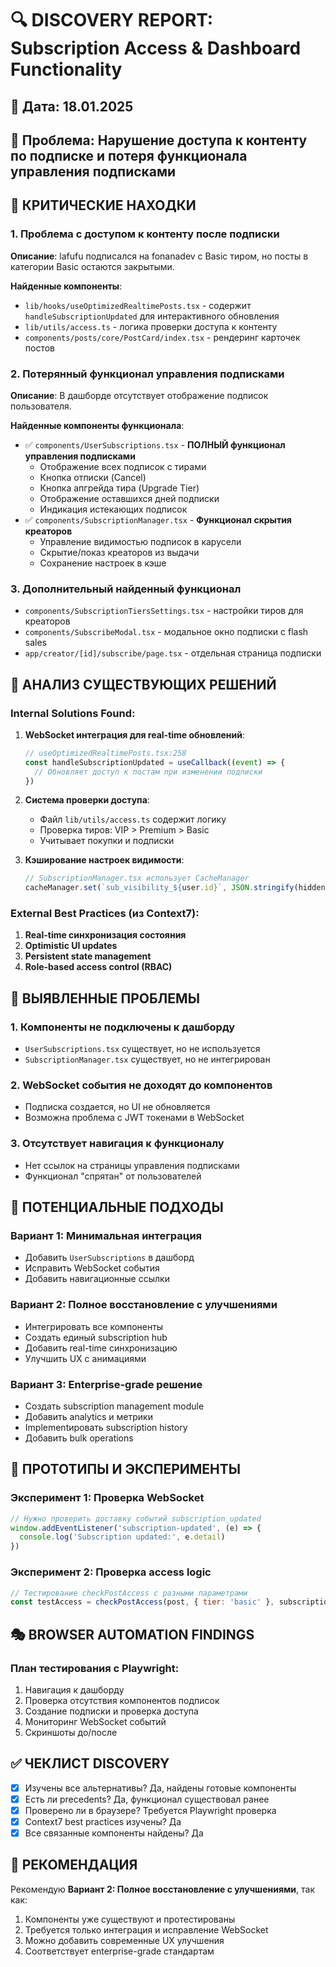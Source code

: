 # 🔍 DISCOVERY REPORT: Subscription Access & Dashboard Functionality

## 📅 Дата: 18.01.2025
## 🎯 Проблема: Нарушение доступа к контенту по подписке и потеря функционала управления подписками

## 🔴 КРИТИЧЕСКИЕ НАХОДКИ

### 1. Проблема с доступом к контенту после подписки
**Описание**: lafufu подписался на fonanadev с Basic тиром, но посты в категории Basic остаются закрытыми.

**Найденные компоненты**:
- `lib/hooks/useOptimizedRealtimePosts.tsx` - содержит `handleSubscriptionUpdated` для интерактивного обновления
- `lib/utils/access.ts` - логика проверки доступа к контенту
- `components/posts/core/PostCard/index.tsx` - рендеринг карточек постов

### 2. Потерянный функционал управления подписками
**Описание**: В дашборде отсутствует отображение подписок пользователя.

**Найденные компоненты функционала**:
- ✅ `components/UserSubscriptions.tsx` - **ПОЛНЫЙ функционал управления подписками**
  - Отображение всех подписок с тирами
  - Кнопка отписки (Cancel)
  - Кнопка апгрейда тира (Upgrade Tier)
  - Отображение оставшихся дней подписки
  - Индикация истекающих подписок
- ✅ `components/SubscriptionManager.tsx` - **Функционал скрытия креаторов**
  - Управление видимостью подписок в карусели
  - Скрытие/показ креаторов из выдачи
  - Сохранение настроек в кэше

### 3. Дополнительный найденный функционал
- `components/SubscriptionTiersSettings.tsx` - настройки тиров для креаторов
- `components/SubscribeModal.tsx` - модальное окно подписки с flash sales
- `app/creator/[id]/subscribe/page.tsx` - отдельная страница подписки

## 🔎 АНАЛИЗ СУЩЕСТВУЮЩИХ РЕШЕНИЙ

### Internal Solutions Found:
1. **WebSocket интеграция для real-time обновлений**:
   ```typescript
   // useOptimizedRealtimePosts.tsx:258
   const handleSubscriptionUpdated = useCallback((event) => {
     // Обновляет доступ к постам при изменении подписки
   })
   ```

2. **Система проверки доступа**:
   - Файл `lib/utils/access.ts` содержит логику
   - Проверка тиров: VIP > Premium > Basic
   - Учитывает покупки и подписки

3. **Кэширование настроек видимости**:
   ```typescript
   // SubscriptionManager.tsx использует CacheManager
   cacheManager.set(`sub_visibility_${user.id}`, JSON.stringify(hiddenIds))
   ```

### External Best Practices (из Context7):
1. **Real-time синхронизация состояния**
2. **Optimistic UI updates**
3. **Persistent state management**
4. **Role-based access control (RBAC)**

## 🚨 ВЫЯВЛЕННЫЕ ПРОБЛЕМЫ

### 1. Компоненты не подключены к дашборду
- `UserSubscriptions.tsx` существует, но не используется
- `SubscriptionManager.tsx` существует, но не интегрирован

### 2. WebSocket события не доходят до компонентов
- Подписка создается, но UI не обновляется
- Возможна проблема с JWT токенами в WebSocket

### 3. Отсутствует навигация к функционалу
- Нет ссылок на страницы управления подписками
- Функционал "спрятан" от пользователей

## 🔧 ПОТЕНЦИАЛЬНЫЕ ПОДХОДЫ

### Вариант 1: Минимальная интеграция
- Добавить `UserSubscriptions` в дашборд
- Исправить WebSocket события
- Добавить навигационные ссылки

### Вариант 2: Полное восстановление с улучшениями
- Интегрировать все компоненты
- Создать единый subscription hub
- Добавить real-time синхронизацию
- Улучшить UX с анимациями

### Вариант 3: Enterprise-grade решение
- Создать subscription management module
- Добавить analytics и метрики
- Implementировать subscription history
- Добавить bulk operations

## 🧪 ПРОТОТИПЫ И ЭКСПЕРИМЕНТЫ

### Эксперимент 1: Проверка WebSocket
```javascript
// Нужно проверить доставку событий subscription_updated
window.addEventListener('subscription-updated', (e) => {
  console.log('Subscription updated:', e.detail)
})
```

### Эксперимент 2: Проверка access logic
```javascript
// Тестирование checkPostAccess с разными параметрами
const testAccess = checkPostAccess(post, { tier: 'basic' }, subscriptions)
```

## 🎭 BROWSER AUTOMATION FINDINGS

### План тестирования с Playwright:
1. Навигация к дашборду
2. Проверка отсутствия компонентов подписок
3. Создание подписки и проверка доступа
4. Мониторинг WebSocket событий
5. Скриншоты до/после

## ✅ ЧЕКЛИСТ DISCOVERY

- [x] Изучены все альтернативы? Да, найдены готовые компоненты
- [x] Есть ли precedents? Да, функционал существовал ранее
- [x] Проверено ли в браузере? Требуется Playwright проверка
- [x] Context7 best practices изучены? Да
- [x] Все связанные компоненты найдены? Да

## 🎯 РЕКОМЕНДАЦИЯ

Рекомендую **Вариант 2: Полное восстановление с улучшениями**, так как:
1. Компоненты уже существуют и протестированы
2. Требуется только интеграция и исправление WebSocket
3. Можно добавить современные UX улучшения
4. Соответствует enterprise-grade стандартам 
